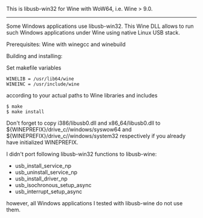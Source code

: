 This is libusb-win32 for Wine with WoW64, i.e. Wine > 9.0.
- - - - - - - - - - - - - - - - - - - - - - - - - - - - - - - - - - - -

Some Windows applications use libusb-win32. This Wine DLL allows to run
such Windows applications under Wine using native Linux USB stack.

Prerequisites: Wine with winegcc and winebuild

Building and installing:

Set makefile variables

    WINELIB = /usr/lib64/wine
    WINEINC = /usr/include/wine

according to your actual paths to Wine libraries and includes

    $ make
    $ make install

Don't forget to copy i386/libusb0.dll and x86_64/libusb0.dll to
\${WINEPREFIX}/drive_c//windows/syswow64 and 
\${WINEPREFIX}/drive_c//windows/system32 respectively 
if you already have initialized WINEPREFIX.

I didn't port following libusb-win32 functions to libusb-wine:

 * usb_install_service_np
 * usb_uninstall_service_np
 * usb_install_driver_np
 * usb_isochronous_setup_async
 * usb_interrupt_setup_async

however, all Windows applications I tested with libusb-wine do not use them.
